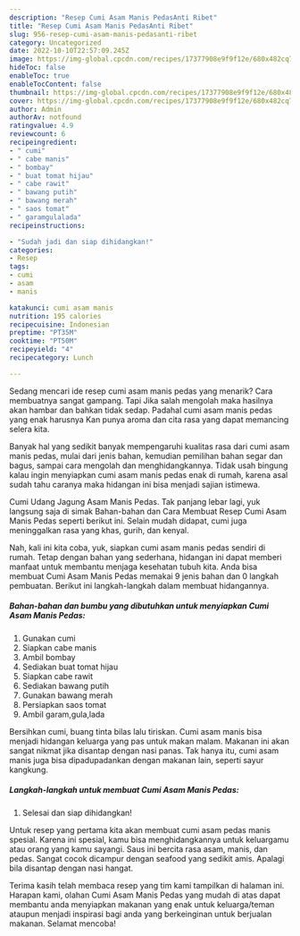 ```yaml
---
description: "Resep Cumi Asam Manis PedasAnti Ribet"
title: "Resep Cumi Asam Manis PedasAnti Ribet"
slug: 956-resep-cumi-asam-manis-pedasanti-ribet
category: Uncategorized
date: 2022-10-10T22:57:09.245Z
image: https://img-global.cpcdn.com/recipes/17377908e9f9f12e/680x482cq70/cumi-asam-manis-pedas-foto-resep-utama.jpg
hideToc: false
enableToc: true
enableTocContent: false
thumbnail: https://img-global.cpcdn.com/recipes/17377908e9f9f12e/680x482cq70/cumi-asam-manis-pedas-foto-resep-utama.jpg
cover: https://img-global.cpcdn.com/recipes/17377908e9f9f12e/680x482cq70/cumi-asam-manis-pedas-foto-resep-utama.jpg
author: Admin
authorAv: notfound
ratingvalue: 4.9
reviewcount: 6
recipeingredient:
- " cumi"
- " cabe manis"
- " bombay"
- " buat tomat hijau"
- " cabe rawit"
- " bawang putih"
- " bawang merah"
- " saos tomat"
- " garamgulalada"
recipeinstructions:

- "Sudah jadi dan siap dihidangkan!"
categories:
- Resep
tags:
- cumi
- asam
- manis

katakunci: cumi asam manis 
nutrition: 195 calories
recipecuisine: Indonesian
preptime: "PT35M"
cooktime: "PT50M"
recipeyield: "4"
recipecategory: Lunch

---
```



Sedang mencari ide resep cumi asam manis pedas yang menarik? Cara membuatnya sangat gampang. Tapi Jika salah mengolah maka hasilnya akan hambar dan bahkan tidak sedap. Padahal cumi asam manis pedas yang enak harusnya Kan punya aroma dan cita rasa yang dapat memancing selera kita.


Banyak hal yang sedikit banyak mempengaruhi kualitas rasa dari cumi asam manis pedas, mulai dari jenis bahan, kemudian pemilihan bahan segar dan bagus, sampai cara mengolah dan menghidangkannya. Tidak usah bingung kalau ingin menyiapkan cumi asam manis pedas enak di rumah, karena asal sudah tahu caranya maka hidangan ini bisa menjadi sajian istimewa.

Cumi Udang Jagung Asam Manis Pedas. Tak panjang lebar lagi, yuk langsung saja di simak Bahan-bahan dan Cara Membuat Resep Cumi Asam Manis Pedas seperti berikut ini. Selain mudah didapat, cumi juga meninggalkan rasa yang khas, gurih, dan kenyal.


Nah, kali ini kita coba, yuk, siapkan cumi asam manis pedas sendiri di rumah. Tetap dengan bahan yang sederhana, hidangan ini dapat memberi manfaat untuk membantu menjaga kesehatan tubuh kita. Anda bisa membuat Cumi Asam Manis Pedas memakai 9 jenis bahan dan 0 langkah pembuatan. Berikut ini langkah-langkah dalam membuat hidangannya.

<!--inarticleads1-->

##### Bahan-bahan dan bumbu yang dibutuhkan untuk menyiapkan Cumi Asam Manis Pedas:

1. Gunakan  cumi
1. Siapkan  cabe manis
1. Ambil  bombay
1. Sediakan  buat tomat hijau
1. Siapkan  cabe rawit
1. Sediakan  bawang putih
1. Gunakan  bawang merah
1. Persiapkan  saos tomat
1. Ambil  garam,gula,lada


Bersihkan cumi, buang tinta bilas lalu tiriskan. Cumi asam manis bisa menjadi hidangan keluarga yang pas untuk makan malam. Makanan ini akan sangat nikmat jika disantap dengan nasi panas. Tak hanya itu, cumi asam manis juga bisa dipadupadankan dengan makanan lain, seperti sayur kangkung. 

<!--inarticleads2-->

##### Langkah-langkah untuk membuat Cumi Asam Manis Pedas:


1. Selesai dan siap dihidangkan!

Untuk resep yang pertama kita akan membuat cumi asam pedas manis spesial. Karena ini spesial, kamu bisa menghidangkannya untuk keluargamu atau orang yang kamu sayangi. Saus ini bercita rasa asam, manis, dan pedas. Sangat cocok dicampur dengan seafood yang sedikit amis. Apalagi bila disantap dengan nasi hangat. 

Terima kasih telah membaca resep yang tim kami tampilkan di halaman ini. Harapan kami, olahan Cumi Asam Manis Pedas yang mudah di atas dapat membantu anda menyiapkan makanan yang enak untuk keluarga/teman ataupun menjadi inspirasi bagi anda yang berkeinginan untuk berjualan makanan. Selamat mencoba!

